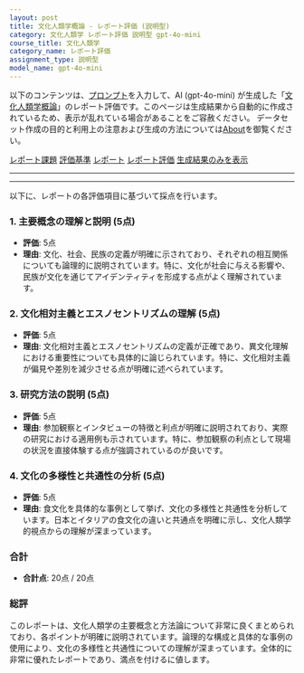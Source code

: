 ```yaml
---
layout: post
title: 文化人類学概論 - レポート評価 (説明型)
category: 文化人類学 レポート評価 説明型 gpt-4o-mini
course_title: 文化人類学
category_name: レポート評価
assignment_type: 説明型
model_name: gpt-4o-mini
---
```


以下のコンテンツは、[プロンプト](http://127.0.0.1:8000/generated/文化人類学/gpt-4o-mini/prompt_レポート評価-説明型.md)を入力して、AI (gpt-4o-mini) が生成した「[文化人類学概論](/contents/文化人類学/)」のレポート評価です。このページは生成結果から自動的に作成されているため、表示が乱れている場合があることをご容赦ください。
データセット作成の目的と利用上の注意および生成の方法については[About](/About)を御覧ください。

[レポート課題](../レポート課題-説明型)
[評価基準](../評価基準-説明型)
[レポート](../レポート-説明型)
[レポート評価](../レポート評価-説明型)
[生成結果のみを表示](http://127.0.0.1:8000/generated/文化人類学/gpt-4o-mini/レポート評価-説明型.md)
  

***
***
  
以下に、レポートの各評価項目に基づいて採点を行います。

### 1. 主要概念の理解と説明 (5点)
- **評価**: 5点
- **理由**: 文化、社会、民族の定義が明確に示されており、それぞれの相互関係についても論理的に説明されています。特に、文化が社会に与える影響や、民族が文化を通じてアイデンティティを形成する点がよく理解されています。

### 2. 文化相対主義とエスノセントリズムの理解 (5点)
- **評価**: 5点
- **理由**: 文化相対主義とエスノセントリズムの定義が正確であり、異文化理解における重要性についても具体的に論じられています。特に、文化相対主義が偏見や差別を減少させる点が明確に述べられています。

### 3. 研究方法の説明 (5点)
- **評価**: 5点
- **理由**: 参加観察とインタビューの特徴と利点が明確に説明されており、実際の研究における適用例も示されています。特に、参加観察の利点として現場の状況を直接体験する点が強調されているのが良いです。

### 4. 文化の多様性と共通性の分析 (5点)
- **評価**: 5点
- **理由**: 食文化を具体的な事例として挙げ、文化の多様性と共通性を分析しています。日本とイタリアの食文化の違いと共通点を明確に示し、文化人類学的視点からの理解が深まっています。

### 合計
- **合計点**: 20点 / 20点

### 総評
このレポートは、文化人類学の主要概念と方法論について非常に良くまとめられており、各ポイントが明確に説明されています。論理的な構成と具体的な事例の使用により、文化の多様性と共通性についての理解が深まっています。全体的に非常に優れたレポートであり、満点を付けるに値します。
